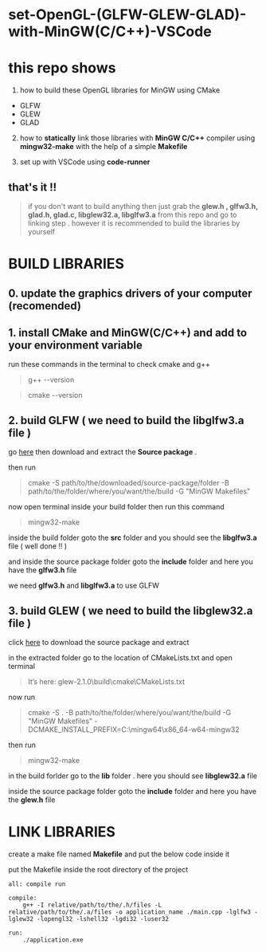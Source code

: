 # set-OpenGL-(GLFW-GLEW-GLAD)-with-MinGW(C/C++)-VSCode

# this repo shows 
1.  how to build these OpenGL libraries for MinGW using CMake

-   GLFW
-   GLEW
-   GLAD

2.  how to **statically** link those libraries with **MinGW C/C++** compiler using **mingw32-make** with the help of a simple **Makefile**

3.  set up with VSCode using **code-runner**

## that's it !! 


>if you don't want to build anything then just grab the **glew.h , glfw3.h, glad.h, glad.c, libglew32.a, libglfw3.a** from this repo and go to linking step . however it is recommended to build the libraries by yourself 


# BUILD LIBRARIES

##  0.  update the graphics drivers of your computer (recomended)

##  1.  install **CMake** and **MinGW(C/C++)** and add to your **environment variable** 

run these commands in the terminal to check cmake and g++ 
> g++ --version

> cmake --version

##  2.  build GLFW ( we need to build the libglfw3.a file )

go [here](https://www.glfw.org/download.html) then download and extract the **Source package** . 

then run
>cmake -S path/to/the/downloaded/source-package/folder -B path/to/the/folder/where/you/want/the/build -G "MinGW Makefiles"

now open terminal inside your build folder then run this command
>mingw32-make

inside the build folder goto the **src** folder and you should see the **libglfw3.a** file ( well done !! )

and inside the source package folder goto the **include** folder and here you have the **glfw3.h** file

we need **glfw3.h** and **libglfw3.a** to use GLFW

## 3. build GLEW ( we need to build the libglew32.a file )

click [here](https://sourceforge.net/projects/glew/files/glew/2.1.0/glew-2.1.0.zip/download) to download the source package and extract 

in the extracted folder go to the location of CMakeLists.txt and open terminal

>   It’s here: glew-2.1.0\build\cmake\CMakeLists.txt

now run
>   cmake -S . -B path/to/the/folder/where/you/want/the/build -G "MinGW Makefiles" -DCMAKE_INSTALL_PREFIX=C:\mingw64\x86_64-w64-mingw32

then run
>   mingw32-make

in the build forlder go to the **lib** folder . here you should see **libglew32.a** file

inside the source package folder goto the **include** folder and here you have the **glew.h** file

# LINK LIBRARIES

create a make file named **Makefile** and put the below code 
inside it

put the Makefile inside the root directory of the project

```
all: compile run

compile:
	g++ -I relative/path/to/the/.h/files -L relative/path/to/the/.a/files -o application_name ./main.cpp -lglfw3 -lglew32 -lopengl32 -lshell32 -lgdi32 -luser32

run: 
	./application.exe
```
